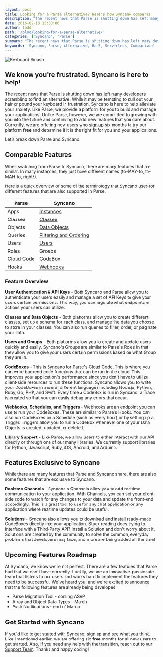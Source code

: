 ```yaml
---
layout: post
title: Looking for a Parse alternative? Here's how Syncano compares
description: "The recent news that Parse is shutting down has left many developers scrambling to find an alternative. While it may be tempting to pull out your hair or pound your keyboard in frustration, Syncano is here to help alleviate your anxiety."
date: 2016-02-10 15:00:00
author: todd
path: '/blog/looking-for-a-parse-alternative/'
categories: ['Syncano', 'Parse']
summary: "The recent news that Parse is shutting down has left many developers scrambling to find an alternative. While it may be tempting to pull out your hair or pound your keyboard in frustration, Syncano is here to help alleviate your anxiety."
keywords: 'Syncano, Parse, Alternative, BaaS, Serverless, Comparison'
---
```


![Keyboard Smash](http://stream1.gifsoup.com/view3/1402562/keyboard-smash-o.gif)

## We know you're frustrated. Syncano is here to help!

The recent news that Parse is shutting down has left many developers scrambling to find an alternative. While it may be tempting to pull out your hair or pound your keyboard in frustration, Syncano is here to help alleviate your anxiety. Like Parse, we provide a platform for you to build and manage your applications. Unlike Parse, however, we are committed to growing with you into the future and continuing to add new features that you care about. Currently, we are offering new users who [sign up](https://dashboard.syncano.io/#/signup) six months to try our platform **free** and determine if it is the right fit for you and your applications. 

Let’s break down Parse and Syncano.

## Comparable Features 
When switching from Parse to Syncano, there are many features that are similar. In many instances, they just have different names (to-MAY-to, to-MAH-to, right?).

Here is a quick overview of some of the terminology that Syncano uses for different features that are also supported in Parse.

| Parse | Syncano |
|-------|--------|
|Apps |[Instances](http://docs.syncano.io/docs/getting-started-with-syncano)|
|Classes|[Classes](http://docs.syncano.io/docs/classes)|
|Objects|[Data Objects](http://docs.syncano.io/docs/data-objects)|
|Queries|[Filtering and Ordering](http://docs.syncano.io/docs/data-objects-filtering)|
|Users|[Users](http://docs.syncano.io/docs/user-management)|
|Roles|[Groups](http://docs.syncano.io/docs/groups)|
|Cloud Code|[CodeBox](http://docs.syncano.io/docs/codebox-overview)|
|Hooks|[Webhooks](http://docs.syncano.io/docs/webhooks)|

### Feature Overview

**User Authentication & API Keys** - Both Syncano and Parse allow you to authenticate your users easily and manage a set of API Keys to give your users certain permissions. This way, you can regulate what endpoints or actions your users can utilize.

**Classes and Data Objects** - Both platforms allow you to create different classes, set up a schema for each class, and manage the data you choose to store in your classes. You can also run queries to filter, order, or paginate your data.

**Users and Groups** - Both platforms allow you to create and update users quickly and easily. Syncano's Groups are similar to Parse's Roles in that they allow you to give your users certain permissions based on what Group they are in.

**CodeBoxes** - This is Syncano for Parse's Cloud Code. This is where you can write backend code functions that can be run in the cloud. This improves your application's performance since you don't have to utilize client-side resources to run these functions. Syncano allows you to write your CodeBoxes in several different languages including Node.js, Python, Ruby, Go, PHP, and Swift. Every time a CodeBox is run in Syncano, a Trace is created so that you can easily debug any errors that occur.

**Webhooks, Schedules, and Triggers** - Webhooks are an endpoint you can use to run your CodeBoxes. These are similar to Parse's Hooks. You can also run CodeBoxes on a Schedule (such as every hour) or by setting up a Trigger. Triggers allow you to run a CodeBox whenever one of your Data Objects is created, updated, or deleted.

**Library Support** - Like Parse, we allow users to either interact with our API directly or through one of our many libraries. We currently support libraries for Python, Javascript, Ruby, iOS, Android, and Arduino.

## Features Exclusive to Syncano
While there are many features that Parse and Syncano share, there are also some features that are exclusive to Syncano.

**Realtime Channels** - Syncano's Channels allow you to add realtime communication to your application. With Channels, you can set your client-side code to watch for any changes to your data and update the front-end accordingly. This is a great tool to use for any chat application or any application where realtime updates could be useful.

**Solutions** - Syncano also allows you to download and install ready-made CodeBoxes directly into your application. Stuck reading docs trying to interface with a Third-Party API? Install a Solution and don't worry about it. Solutions are created by the community to solve the common, everyday problems that developers may face, and more are being added all the time!

## Upcoming Features Roadmap
At Syncano, we know we're not perfect. There are a few features that Parse had that we don't have currently. Luckily, we are an innovative, passionate team that listens to our users and works hard to implement the features they need to be successful. We've heard you, and we're excited to announce that the following features are already being developed.

* Parse Migration Tool - coming ASAP
* Array and Object Data Types - March
* Push Notifications - end of March


## Get Started with Syncano
If you'd like to get started with Syncano, [sign up](https://dashboard.syncano.io/#/signup) and see what you think. Like I mentioned earlier, we are offering six **free** months for all new users to get started. Also, if you need any help with the transition, reach out to our [Support Team](mailto:support@syncano.io). Thanks and happy coding!


